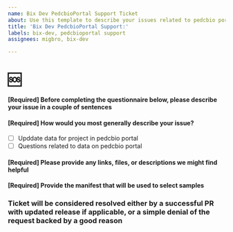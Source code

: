 ```yaml
---
name: Bix Dev PedcbioPortal Support Ticket 
about: Use this template to describe your issues related to pedcbio portal updates for your project
title: 'Bix Dev PedcbioPortal Support:'
labels: bix-dev, pedcbioportal support
assignees: migbro, bix-dev

---
```


<!--Hi there! Please take a moment to fill out the template below.-->
# 🆘

#### [Required] Before completing the questionnaire below, please describe your issue in a couple of sentences


#### [Required] How would you most generally describe your issue? 
- [ ] Upddate data for project in pedcbio portal
- [ ] Questions related to data on pedcbio portal 

#### [Required] Please provide any links, files, or descriptions we might find helpful
<!--
Should ideally correspond to a data release folder in s3
-->

#### [Required] Provide the manifest that will be used to select samples


### Ticket will be considered resolved either by a successful PR with updated release if applicable, or a simple denial of the request backed by a good reason
